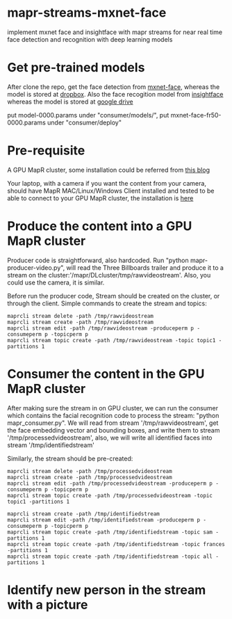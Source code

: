 # mapr-streams-mxnet-face
implement mxnet face and insightface with mapr streams for near real time face detection and recognition with deep learning models

# Get pre-trained models
After clone the repo, get the face detection from [mxnet-face](https://github.com/tornadomeet/mxnet-face), whereas the model is stored at [dropbox](https://www.dropbox.com/sh/yqn8sken82gpmfr/AAC8WNSaA1ADVuUq8yaPQF0da?dl=0). Also the face recogition model from [insightface](https://github.com/deepinsight/insightface) whereas the model is stored at [google drive](https://drive.google.com/file/d/1x0-EiYX9jMUKiq-n1Bd9OCK4fVB3a54v/view)

put model-0000.params under "consumer/models/", put mxnet-face-fr50-0000.params under "consumer/deploy"

# Pre-requisite
A GPU MapR cluster, some installation could be referred from [this blog](https://mengdong.github.io/2017/07/14/kubernetes-1.7-gpu-on-mapr-distributed-deep-learning/)

Your laptop, with a camera if you want the content from your camera, should have MapR MAC/Linux/Windows Client installed and tested to be able to connect to your GPU MapR cluster, the installation is [here](https://maprdocs.mapr.com/52/AdvancedInstallation/SettingUptheClient-install-mapr-client.html) 

# Produce the content into a GPU MapR cluster
Producer code is straightforward, also hardcoded. Run "python mapr-producer-video.py", will read the Three Billboards trailer and produce it to a stream on the cluster:'/mapr/DLcluster/tmp/rawvideostream'. Also, you could use the camera, it is similar. 

Before run the producer code, Stream should be created on the cluster, or through the client. Simple commands to create the stream and topics:
```
maprcli stream delete -path /tmp/rawvideostream
maprcli stream create -path /tmp/rawvideostream
maprcli stream edit -path /tmp/rawvideostream -produceperm p -consumeperm p -topicperm p
maprcli stream topic create -path /tmp/rawvideostream -topic topic1 -partitions 1
```


# Consumer the content in the GPU MapR cluster
After making sure the stream in on GPU cluster, we can run the consumer which contains the facial recognition code to process the stream: "python mapr\_consumer.py". We will read from stream '/tmp/rawvideostream', get the face embedding vector and bounding boxes, and write them to stream '/tmp/processedvideostream', also, we will write all identified faces into stream '/tmp/identifiedstream'

Similarly, the stream should be pre-created:
```
maprcli stream delete -path /tmp/processedvideostream
maprcli stream create -path /tmp/processedvideostream
maprcli stream edit -path /tmp/processedvideostream -produceperm p -consumeperm p -topicperm p
maprcli stream topic create -path /tmp/processedvideostream -topic topic1 -partitions 1

maprcli stream create -path /tmp/identifiedstream
maprcli stream edit -path /tmp/identifiedstream -produceperm p -consumeperm p -topicperm p
maprcli stream topic create -path /tmp/identifiedstream -topic sam -partitions 1
maprcli stream topic create -path /tmp/identifiedstream -topic frances -partitions 1
maprcli stream topic create -path /tmp/identifiedstream -topic all -partitions 1
```

# Identify new person in the stream with a picture
  
